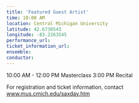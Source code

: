 ```yaml
---
title: 'Featured Guest Artist'
time: 10:00 AM
location: Central Michigan University
latitude: 42.6730543
longitude: -83.2263545
performance_url: 
ticket_information_url: 
ensemble: 
conductor: 
---
```

10:00 AM - 12:00 PM Masterclass
3:00 PM Recital

For registration and ticket information,&nbsp;contact www.mus.cmich.edu/saxday.htm